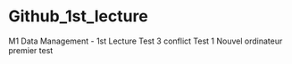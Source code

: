 # Github_1st_lecture
M1 Data Management - 1st Lecture
Test 3 conflict
Test 1
Nouvel ordinateur premier test 
